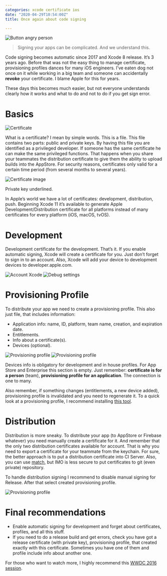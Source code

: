 ```yaml
---
categories: xcode certificate ios
date: "2020-04-29T10:54:00Z"
title: Once again about code signing 

---
```


![Button angry person](/assets/2020-04-29/agutin.png)

> Signing your apps can be complicated. And we understand this.

Code signing becomes automatic since 2017 and Xcode 8 release. It’s 3 years ago. Before that was not the easy thing to manage certificate, provisioning profiles dances for many iOS engineers. I’ve eaten dog not once on it while working in a big team and someone can accidentally **revoke** your certificate. I blame Apple for this for years.

<!--more-->

These days this becomes much easier, but not everyone understands clearly how it works and what to do and not to do if you get sign error.

# Basics

![Certificate](/assets/2020-04-29/certificate.png)

What is a certificate? I mean by simple words. This is a file. This file contains two parts: public and private keys. By having this file you are identified as a privileged developer. If someone has the same certificate he can make the same privileged functions. That happens when you share your teammates the distribution certificate to give them the ability to upload builds into the AppStore. For security reasons, certificates only valid for a certain time period (from several months to several years).

![Certificate image](/assets/2020-04-29/keychain.png)

Private key underlined.

In Apple’s world we have a lot of certificates: development, distribution, push. Beginning Xcode 11 it’s available to generate Apple Development/Distribution certificate for all platforms instead of many certificates for every platform (iOS, macOS, tvOS).

# Development

Development certificate for the development. That’s it. If you enable automatic signing, Xcode will create a certificate for you. Just don’t forget to sign in to an account. Also, Xcode will add your device to development devices to developer.apple.com.

![Account Xcode](/assets/2020-04-29/apple-account.png)
![Debug settings](/assets/2020-04-29/debug-settings.png)

# Provisioning Profile

To distribute your app we need to create a provisioning profile. This also just file, that includes information:

* Application info: name, ID, platform, team name, creation, and expiration date.
* Entitlements.
* Info about a certificate(s).
* Devices (optional).

![Provisioning profile](/assets/2020-04-29/profile-1.png)
![Provisioning profile](/assets/2020-04-29/profile-2.png)

Devices info is obligatory for development and in house profiles. For App Store and Enterprise this section is empty. Just remember: **certificate is for a person** (team), **provisioning profile for an application**. The connection is one to many.

Also remember, if something changes (entitlements, a new device added), provisioning profile is invalidated and you need to regenerate it. To a quick look at a provisioning profile, I recommend installing [this tool](https://github.com/ealeksandrov/ProvisionQL).

# Distribution

Distribution is more sneaky. To distribute your app (to AppStore or Firebase whatever) you need manually create a certificate for it. And remember that the only two distribution certificates available for account. That is why you need to export a certificate for your teammate from the keychain. For sure, the better approach is to put a distribution certificate into CI Server. Also, you can use [match](https://docs.fastlane.tools/actions/match/#match), but IMO is less secure to put certificates to git (even private) repository.

To handle distribution signing I recommend to disable manual signing for Release. After that select created provisioning profile.

![Provisioning profile](/assets/2020-04-29/final-settings.png)

# Final recommendations

* Enable automatic signing for development and forget about certificates, profiles, and all this stuff.
* If you need to do a release build and get errors, check you have got a release certificate (with private key), provisioning profile, that created exactly with this certificate. Sometimes you have one of them and profile include info about another one.

For those who want to watch more, I highly recommend this [WWDC 2016 session](https://developer.apple.com/wwdc16/401).
